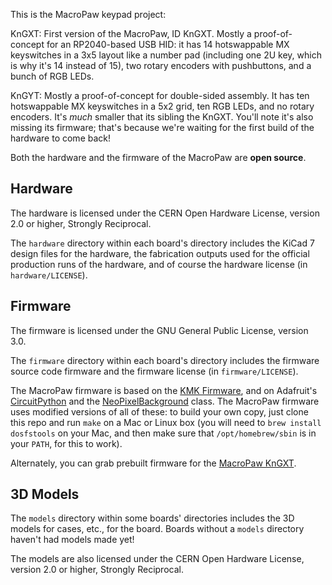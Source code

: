 This is the MacroPaw keypad project:

KnGXT: First version of the MacroPaw, ID KnGXT. Mostly a proof-of-concept for
       an RP2040-based USB HID: it has 14 hotswappable MX keyswitches in a 3x5
       layout like a number pad (including one 2U key, which is why it's 14
       instead of 15), two rotary encoders with pushbuttons, and a bunch of
       RGB LEDs.

KnGYT: Mostly a proof-of-concept for double-sided assembly. It has ten
       hotswappable MX keyswitches in a 5x2 grid, ten RGB LEDs, and no rotary
       encoders. It's _much_ smaller that its sibling the KnGXT. You'll note
       it's also missing its firmware; that's because we're waiting for the
       first build of the hardware to come back!

Both the hardware and the firmware of the MacroPaw are **open source**.

## Hardware

The hardware is licensed under the CERN Open Hardware License, version 2.0
or higher, Strongly Reciprocal.

The `hardware` directory within each board's directory includes the KiCad 7
design files for the hardware, the fabrication outputs used for the official
production runs of the hardware, and of course the hardware license
(in `hardware/LICENSE`).

## Firmware

The firmware is licensed under the GNU General Public License, version 3.0.

The `firmware` directory within each board's directory includes the firmware
source code firmware and the firmware license (in `firmware/LICENSE`).

The MacroPaw firmware is based on the [KMK Firmware], and on Adafruit's
[CircuitPython] and the [NeoPixelBackground] class. The MacroPaw firmware uses
modified versions of all of these: to build your own copy, just clone this
repo and run `make` on a Mac or Linux box (you will need to `brew install
dosfstools` on your Mac, and then make sure that `/opt/homebrew/sbin` is in
your `PATH`, for this to work).

Alternately, you can grab prebuilt firmware for the [MacroPaw KnGXT].

[KMK Firmware]: https://github.com/KMKfw/kmk_firmware/
[CircuitPython]: https://circuitpython.org/
[NeoPixelBackground]: https://learn.adafruit.com/intro-to-rp2040-pio-with-circuitpython/advanced-using-pio-to-drive-neopixels-in-the-background
[MacroPaw KnGXT]: https://www.kodachi.com/firmware/macropaw-KnGXT.uf2

## 3D Models

The `models` directory within some boards' directories includes the 3D models
for cases, etc., for the board. Boards without a `models` directory haven't
had models made yet!

The models are also licensed under the CERN Open Hardware License, version 2.0
or higher, Strongly Reciprocal.